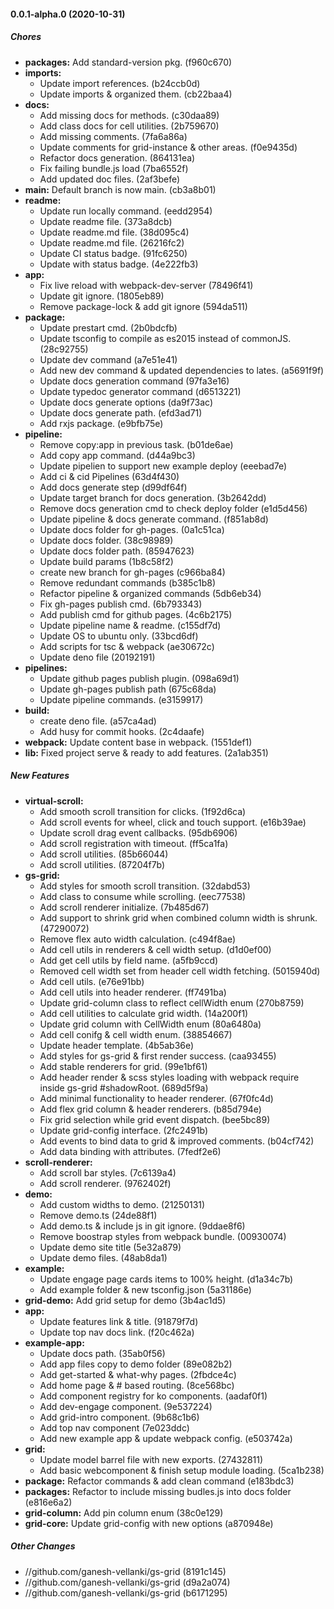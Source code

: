 #### 0.0.1-alpha.0 (2020-10-31)

##### Chores

* **packages:**  Add standard-version pkg. (f960c670)
* **imports:**
  *  Update import references. (b24ccb0d)
  *  Update imports & organized them. (cb22baa4)
* **docs:**
  *  Add missing docs for methods. (c30daa89)
  *  Add class docs for cell utilities. (2b759670)
  *  Add missing comments. (7fa6a86a)
  *  Update comments for grid-instance & other areas. (f0e9435d)
  *  Refactor docs generation. (864131ea)
  *  Fix failing bundle.js load (7ba6552f)
  *  Add updated doc files. (2af3befe)
* **main:**  Default branch is now main. (cb3a8b01)
* **readme:**
  *  Update run locally command. (eedd2954)
  *  Update readme file. (373a8dcb)
  *  Update readme.md file. (38d095c4)
  *  Update readme.md file. (26216fc2)
  *  Update CI status badge. (91fc6250)
  *  Update with status badge. (4e222fb3)
* **app:**
  *  Fix live reload with webpack-dev-server (78496f41)
  *  Update git ignore. (1805eb89)
  *  Remove package-lock & add git ignore (594da511)
* **package:**
  *  Update prestart cmd. (2b0bdcfb)
  *  Update tsconfig to compile as es2015 instead of commonJS. (28c92755)
  *  Update dev command (a7e51e41)
  *  Add new dev command & updated dependencies to lates. (a5691f9f)
  *  Update docs generation command (97fa3e16)
  *  Update typedoc generator command (d6513221)
  *  Update docs generate options (da9f73ac)
  *  Update docs generate path. (efd3ad71)
  *  Add rxjs package. (e9bfb75e)
* **pipeline:**
  *  Remove copy:app in previous task. (b01de6ae)
  *  Add copy app command. (d44a9bc3)
  *  Update pipelien to support new example deploy (eeebad7e)
  *  Add ci & cid Pipelines (63d4f430)
  *  Add docs generate step (d99df64f)
  *  Update target branch for docs generation. (3b2642dd)
  *  Remove docs generation cmd to check deploy folder (e1d5d456)
  *  Update pipeline & docs generate command. (f851ab8d)
  *  Update docs folder for gh-pages. (0a1c51ca)
  *  Update docs folder. (38c98989)
  *  Update docs folder path. (85947623)
  *  Update build params (1b8c58f2)
  *  create new branch for gh-pages (c966ba84)
  *  Remove redundant commands (b385c1b8)
  *  Refactor pipeline & organized commands (5db6eb34)
  *  Fix gh-pages publish cmd. (6b793343)
  *  Add publish cmd for github pages. (4c6b2175)
  *  Update pipeline name & readme. (c155df7d)
  *  Update OS to ubuntu only. (33bcd6df)
  *  Add scripts for tsc & webpack (ae30672c)
  *  Update deno file (20192191)
* **pipelines:**
  *  Update github pages publish plugin. (098a69d1)
  *  Update gh-pages publish path (675c68da)
  *  Update pipeline commands. (e3159917)
* **build:**
  *  create deno file. (a57ca4ad)
  *  Add husy for commit hooks. (2c4daafe)
* **webpack:**  Update content base in webpack. (1551def1)
* **lib:**  Fixed project serve & ready to add features. (2a1ab351)

##### New Features

* **virtual-scroll:**
  *  Add smooth scroll transition for clicks. (1f92d6ca)
  *  Add scroll events for wheel, click and touch support. (e16b39ae)
  *  Update scroll drag event callbacks. (95db6906)
  *  Add scroll registration with timeout. (ff5ca1fa)
  *  Add scroll utilities. (85b66044)
  *  Add scroll utilities. (87204f7b)
* **gs-grid:**
  *  Add styles for smooth scroll transition. (32dabd53)
  *  Add class to consume while scrolling. (eec77538)
  *  Add scroll renderer initialize. (7b485d67)
  *  Add support to shrink grid when combined column width is shrunk. (47290072)
  *  Remove flex auto width calculation. (c494f8ae)
  *  Add cell utils in renderers & cell width setup. (d1d0ef00)
  *  Add get cell utils by field name. (a5fb9ccd)
  *  Removed cell width set from header cell width fetching. (5015940d)
  *  Add cell utils. (e76e91bb)
  *  Add cell utils into header renderer. (ff7491ba)
  *  Update grid-column class to reflect cellWidth enum (270b8759)
  *  Add cell utilities to calculate grid width. (14a200f1)
  *  Update grid column with CellWidth enum (80a6480a)
  *  Add cell conifg & cell width enum. (38854667)
  *  Update header template. (4b5ab36e)
  *  Add styles for gs-grid & first render success. (caa93455)
  *  Add stable renderers for grid. (99e1bf61)
  *  Add header render & scss styles loading with webpack require inside gs-grid #shadowRoot. (689d5f9a)
  *  Add minimal functionality to header renderer. (67f0fc4d)
  *  Add flex grid column & header renderers. (b85d794e)
  *  Fix grid selection while grid event dispatch. (bee5bc89)
  *  Update grid-config interface. (2fc2491b)
  *  Add events to bind data to grid & improved comments. (b04cf742)
  *  Add data binding with attributes. (7fedf2e6)
* **scroll-renderer:**
  *  Add scroll bar styles. (7c6139a4)
  *  Add scroll renderer. (9762402f)
* **demo:**
  *  Add custom widths to demo. (21250131)
  *  Remove demo.ts (24de88f1)
  *  Add demo.ts & include js in git ignore. (9ddae8f6)
  *  Remove boostrap styles from webpack bundle. (00930074)
  *  Update demo site title (5e32a879)
  *  Update demo files. (48ab8da1)
* **example:**
  *  Update engage page cards items to 100% height. (d1a34c7b)
  *  Add example folder & new tsconfig.json (5a31186e)
* **grid-demo:**  Add grid setup for demo (3b4ac1d5)
* **app:**
  *  Update features link & title. (91879f7d)
  *  Update top nav docs link. (f20c462a)
* **example-app:**
  *  Update docs path. (35ab0f56)
  *  Add app files copy to demo folder (89e082b2)
  *  Add get-started & what-why pages. (2fbdce4c)
  *  Add home page & # based routing. (8ce568bc)
  *  Add component registry for ko components. (aadaf0f1)
  *  Add dev-engage component. (9e537224)
  *  Add grid-intro component. (9b68c1b6)
  *  Add top nav component (7e023ddc)
  *  Add new example app & update webpack config. (e503742a)
* **grid:**
  *  Update model barrel file with new exports. (27432811)
  *  Add basic webcomponent & finish setup module loading. (5ca1b238)
* **package:**  Refactor commands & add clean command (e183bdc3)
* **packages:**  Refactor to include missing budles.js into docs folder (e816e6a2)
* **grid-column:**  Add pin column enum (38c0e129)
* **grid-core:**  Update grid-config with new options (a870948e)

##### Other Changes

* //github.com/ganesh-vellanki/gs-grid (8191c145)
* //github.com/ganesh-vellanki/gs-grid (d9a2a074)
* //github.com/ganesh-vellanki/gs-grid (b6171295)

